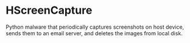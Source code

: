 # HScreenCapture
Python malware that periodically captures screenshots on host device, sends them to an email server, and deletes the images from local disk.
